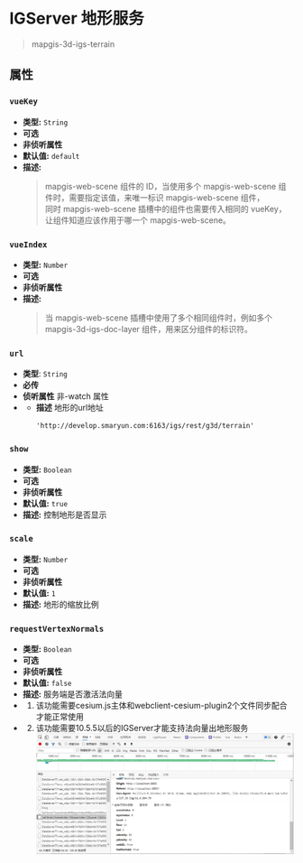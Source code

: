 # IGServer 地形服务

> mapgis-3d-igs-terrain

## 属性

### `vueKey`

- **类型:** `String`
- **可选**
- **非侦听属性**
- **默认值:** `default`
- **描述:**
  > mapgis-web-scene 组件的 ID，当使用多个 mapgis-web-scene 组件时，需要指定该值，来唯一标识 mapgis-web-scene 组件，<br/>
  > 同时 mapgis-web-scene 插槽中的组件也需要传入相同的 vueKey，让组件知道应该作用于哪一个 mapgis-web-scene。

### `vueIndex`

- **类型:** `Number`
- **可选**
- **非侦听属性**
- **描述:**
  > 当 mapgis-web-scene 插槽中使用了多个相同组件时，例如多个 mapgis-3d-igs-doc-layer 组件，用来区分组件的标识符。

### `url`

- **类型**: `String`
- **必传**
- **侦听属性** 非-watch 属性
- - **描述** 地形的url地址 
    ``` 
    'http://develop.smaryun.com:6163/igs/rest/g3d/terrain'
    ```

### `show`
- **类型:** `Boolean`
- **可选**
- **非侦听属性**
- **默认值:** `true`
- **描述:** 控制地形是否显示

### `scale`
- **类型:** `Number`
- **可选**
- **非侦听属性**
- **默认值:** `1`
- **描述:** 地形的缩放比例

### `requestVertexNormals`
- **类型:** `Boolean`
- **可选**
- **非侦听属性**
- **默认值:** `false`
- **描述:** 服务端是否激活法向量
- 1. 该功能需要cesium.js主体和webclient-cesium-plugin2个文件同步配合才能正常使用
- 2. 该功能需要10.5.5以后的IGServer才能支持法向量出地形服务
   ![igserver](./igs_vertex.png)


